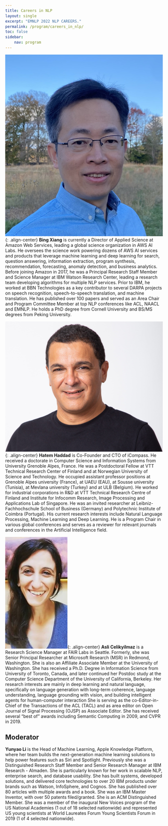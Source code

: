 ```yaml
---
title: Careers in NLP
layout: single
excerpt: "EMNLP 2022 NLP CAREERS."
permalink: /program/careers_in_nlp/
toc: false
sidebar: 
    nav: program
---
```


![Bing Xiang](/assets/images/careers-in-nlp/Bing_Xiang.jpg){: .align-center}
**Bing Xiang** is currently a Director of Applied Science at Amazon Web Services, leading a global science organization in AWS AI Labs. He oversees the science work powering dozens of AWS AI services and products that leverage machine learning and deep learning for search, question answering, information extraction, program synthesis, recommendation, forecasting, anomaly detection, and business analytics. Before joining Amazon in 2017, he was a Principal Research Staff Member and Science Manager at IBM Watson Research Center, leading a research team developing algorithms for multiple NLP services. Prior to IBM, he worked at BBN Technologies as a key contributor to several DARPA projects on speech recognition, speech-to-speech translation, and machine translation. He has published over 100 papers and served as an Area Chair and Program Committee Member at top NLP conferences like ACL, NAACL and EMNLP. He holds a PhD degree from Cornell University and BS/MS degrees from Peking University.

![Hatem Haddad](/assets/images/careers-in-nlp/Hatem_Haddad.jpg){: .align-center}
**Hatem Haddad** is Co-Founder and CTO of iCompass. He received a doctorate in Computer Science and Information Systems from University Grenoble Alpes, France. He was a Postdoctoral Fellow at VTT Technical Research Center of Finland and at Norwegian University of Science and Technology. He occupied assistant professor positions at Grenoble Alpes university (France), at UAEU (EAU), at Sousse university (Tunisia), at Mevlana university (Turkey) and at ULB (Belgium).  He worked for industrial corporations in R&D  at VTT Technical Research Centre of Finland and Institute for Infocomm Research, Image Processing and Applications Lab of Singapore. He was an invited researcher at Leibniz-Fachhochschule School of Business (Germany) and Polytechnic Institute of Coimbra (Portugal). His current research interests include Natural Language Processing, Machine Learning and Deep Learning. He is a Program Chair in various global conferences and serves as a reviewer for relevant journals and conferences in the Artificial Intelligence field.

![Asli Celikyilmaz](/assets/images/careers-in-nlp/Asli_Celikyilmaz.jpg){: .align-center}
**Asli Celikyilmaz** is a Research Science Manager at FAIR Labs in Seattle. Formerly, she was Senior Principal Researcher at Microsoft Research (MSR) in Redmond, Washington. She is also an Affiliate Associate Member at the University of Washington. She has received a Ph.D. Degree in Information Science from University of Toronto, Canada, and later continued her Postdoc study at the Computer Science Department of the University of California, Berkeley. Her research interests are mainly in deep learning and natural language, specifically on language generation with long-term coherence, language understanding, language grounding with vision, and building intelligent agents for human-computer interaction She is serving as the co-Editor-in-Chief of the Transactions of the ACL (TACL) and as area editor on Open Journal of Signal Processing (OJSP) as Associate Editor. She has received several “best of” awards including Semantic Computing in 2009, and CVPR in 2019.

## Moderator 

**Yunyao Li** is the Head of Machine Learning, Apple Knowledge Platform, where her team builds the next-generation machine learning solutions to help power features such as Siri and Spotlight. Previously she was a Distinguished Research Staff Member and Senior Research Manager at IBM Research - Almaden. She is particularly known for her work in scalable NLP, enterprise search, and database usability. She has built systems, developed solutions, and delivered core technologies to over 20 IBM products under brands such as Watson, InfoSphere, and Cognos. She has published over 80 articles with multiple awards and a book. She was an IBM Master Inventor, with over 50 patents filed/granted. She is an ACM Distinguished Member. She was a member of the inaugural New Voices program of the US National Academies (1 out of 18 selected nationwide) and represented US young scientists at World Laureates Forum Young Scientists Forum in 2019 (1 of 4 selected nationwide).
